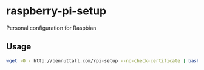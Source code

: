 # raspberry-pi-setup

Personal configuration for Raspbian

## Usage

```bash
wget -O - http://bennuttall.com/rpi-setup --no-check-certificate | bash
```
